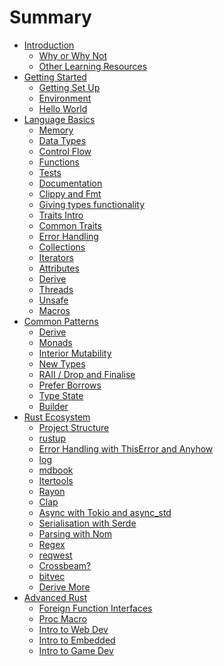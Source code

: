 # Summary
- [Introduction](./README.md)
    - [Why or Why Not](introduction/why.md)
    - [Other Learning Resources](introduction/resources.md)
- [Getting Started](getting-started/README.md)
    - [Getting Set Up](getting-started/setup.md)
    - [Environment](getting-started/environment.md)
    - [Hello World](getting-started/hello-world.md)
- [Language Basics](language-basics/README.md)
    - [Memory](language-basics/memory.md)
    - [Data Types](language-basics/data-types.md)
    - [Control Flow](language-basics/control-flow.md)
    - [Functions](language-basics/functions.md)
    - [Tests](./language-basics/tests.md)
    - [Documentation](./language-basics/documentation.md)
    - [Clippy and Fmt](./language-basics/clippy-and-fmt.md)
    - [Giving types functionality](./language-basics/impl.md)
    - [Traits Intro](./language-basics/traits.md)
    - [Common Traits]()
    - [Error Handling]()
    - [Collections]()
    - [Iterators]()
    - [Attributes]()
    - [Derive]()
    - [Threads]()
    - [Unsafe]()
    - [Macros]()
- [Common Patterns]()
    - [Derive]()
    - [Monads]()
    - [Interior Mutability]()
    - [New Types]()
    - [RAII / Drop and Finalise]()
    - [Prefer Borrows]()
    - [Type State]()
    - [Builder]()
- [Rust Ecosystem]()
    - [Project Structure]()
    - [rustup]()
    - [Error Handling with ThisError and Anyhow]()
    - [log]()
    - [mdbook]()
    - [Itertools]()
    - [Rayon]()
    - [Clap]()
    - [Async with Tokio and async_std]()
    - [Serialisation with Serde]()
    - [Parsing with Nom]()
    - [Regex]()
    - [reqwest]()
    - [Crossbeam?]()
    - [bitvec]()
    - [Derive More]()
- [Advanced Rust]()
    - [Foreign Function Interfaces]()
    - [Proc Macro]()
    - [Intro to Web Dev]()
    - [Intro to Embedded]()
    - [Intro to Game Dev]()
